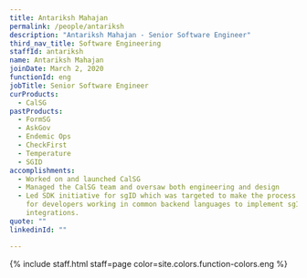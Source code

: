```yaml
---
title: Antariksh Mahajan
permalink: /people/antariksh
description: "Antariksh Mahajan - Senior Software Engineer"
third_nav_title: Software Engineering
staffId: antariksh
name: Antariksh Mahajan
joinDate: March 2, 2020
functionId: eng
jobTitle: Senior Software Engineer
curProducts:
  - CalSG
pastProducts:
  - FormSG
  - AskGov
  - Endemic Ops
  - CheckFirst
  - Temperature
  - SGID
accomplishments:
  - Worked on and launched CalSG
  - Managed the CalSG team and oversaw both engineering and design
  - Led SDK initiative for sgID which was targeted to make the process easier
    for developers working in common backend languages to implement sgID
    integrations.
quote: ""
linkedinId: ""

---
```


{% include staff.html staff=page color=site.colors.function-colors.eng %}
